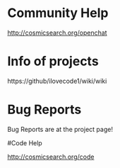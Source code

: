 # Community Help

http://cosmicsearch.org/openchat

# Info of projects

https://github/ilovecode1/wiki/wiki

# Bug Reports

Bug Reports are at the project page!

#Code Help

http://cosmicsearch.org/code
